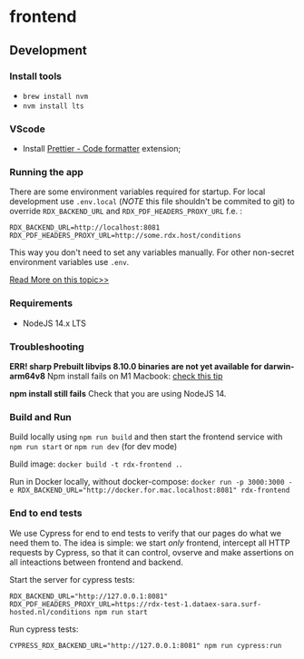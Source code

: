 # frontend

## Development

### Install tools

- `brew install nvm`
- `nvm install lts`

### VScode

- Install [Prettier - Code formatter](https://marketplace.visualstudio.com/items?itemName=esbenp.prettier-vscode) extension;

### Running the app

There are some environment variables required for startup. For local development use `.env.local` (_NOTE_ this file shouldn't be commited to git) to override `RDX_BACKEND_URL` and `RDX_PDF_HEADERS_PROXY_URL` f.e. :

```
RDX_BACKEND_URL=http://localhost:8081
RDX_PDF_HEADERS_PROXY_URL=http://some.rdx.host/conditions
```

This way you don't need to set any variables manually. For other non-secret environment variables use `.env`.

[Read More on this topic>>](https://frontend-digest.com/environment-variables-in-next-js-9a272f0bf655)

### Requirements

- NodeJS 14.x LTS

### Troubleshooting

**ERR! sharp Prebuilt libvips 8.10.0 binaries are not yet available for darwin-arm64v8**
Npm install fails on M1 Macbook: [check this tip](https://stackoverflow.com/a/67566332)

**npm install still fails**
Check that you are using NodeJS 14.

### Build and Run

Build locally using `npm run build` and then start the frontend service with `npm run start` or `npm run dev` (for dev mode)

Build image: `docker build -t rdx-frontend .`.

Run in Docker locally, without docker-compose: `docker run -p 3000:3000 -e RDX_BACKEND_URL="http://docker.for.mac.localhost:8081" rdx-frontend`

### End to end tests

We use Cypress for end to end tests to verify that our pages do what we need them to. The idea is simple: we start _only_ frontend, intercept all HTTP requests by Cypress, so that it can control, ovserve and make assertions on all inteactions between frontend and backend.

Start the server for cypress tests:

```
RDX_BACKEND_URL="http://127.0.0.1:8081" RDX_PDF_HEADERS_PROXY_URL=https://rdx-test-1.dataex-sara.surf-hosted.nl/conditions npm run start
```

Run cypress tests:

```
CYPRESS_RDX_BACKEND_URL="http://127.0.0.1:8081" npm run cypress:run
```
